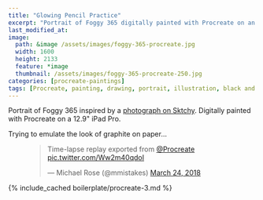 ```yaml
---
title: "Glowing Pencil Practice"
excerpt: "Portrait of Foggy 365 digitally painted with Procreate on an iPad."
last_modified_at:
image: 
  path: &image /assets/images/foggy-365-procreate.jpg
  width: 1600
  height: 2133
  feature: *image
  thumbnail: /assets/images/foggy-365-procreate-250.jpg
categories: [procreate-paintings]
tags: [Procreate, painting, drawing, portrait, illustration, black and white, time lapse]
---
```


Portrait of Foggy 365 inspired by a [photograph on Sktchy](http://sktchy.com/QFzi9D ). Digitally painted with Procreate on a 12.9" iPad Pro.

Trying to emulate the look of graphite on paper...

<figure>
  <blockquote class="twitter-tweet" data-conversation="none" data-lang="en"><p lang="en" dir="ltr">Time-lapse replay exported from <a href="https://twitter.com/Procreate?ref_src=twsrc%5Etfw">@Procreate</a> <a href="https://t.co/Ww2m40qdoI">pic.twitter.com/Ww2m40qdoI</a></p>&mdash; Michael Rose (@mmistakes) <a href="https://twitter.com/mmistakes/status/977574457278640128?ref_src=twsrc%5Etfw">March 24, 2018</a></blockquote>
  <script async src="https://platform.twitter.com/widgets.js" charset="utf-8"></script>
</figure>

{% include_cached boilerplate/procreate-3.md %}
